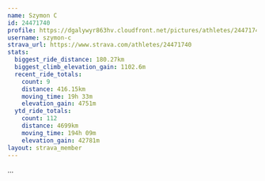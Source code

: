 ```yaml
---
name: Szymon C
id: 24471740
profile: https://dgalywyr863hv.cloudfront.net/pictures/athletes/24471740/7213253/3/large.jpg
username: szymon-c
strava_url: https://www.strava.com/athletes/24471740
stats:
  biggest_ride_distance: 180.27km
  biggest_climb_elevation_gain: 1102.6m
  recent_ride_totals:
    count: 9
    distance: 416.15km
    moving_time: 19h 33m
    elevation_gain: 4751m
  ytd_ride_totals:
    count: 112
    distance: 4699km
    moving_time: 194h 09m
    elevation_gain: 42781m
layout: strava_member
--- 
```

...
